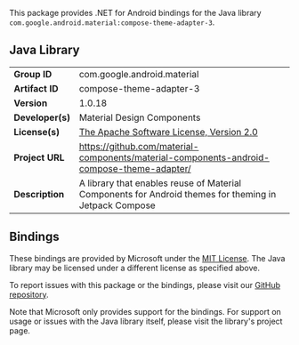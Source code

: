 This package provides .NET for Android bindings for the Java library `com.google.android.material:compose-theme-adapter-3`.

## Java Library

| | |
|-|-|
| **Group ID** | com.google.android.material |
| **Artifact ID** | compose-theme-adapter-3 |
| **Version** | 1.0.18 |
| **Developer(s)** | Material Design Components |
| **License(s)** | [The Apache Software License, Version 2.0](http://www.apache.org/licenses/LICENSE-2.0.txt) |
| **Project URL** | https://github.com/material-components/material-components-android-compose-theme-adapter/ |
| **Description** | A library that enables reuse of Material Components for Android themes for theming in Jetpack Compose |

## Bindings

These bindings are provided by Microsoft under the [MIT License](https://opensource.org/licenses/MIT). The Java
library may be licensed under a different license as specified above.

To report issues with this package or the bindings, please visit our [GitHub repository](https://aka.ms/android-libraries).

Note that Microsoft only provides support for the bindings. For support on
usage or issues with the Java library itself, please visit the library's project page.
